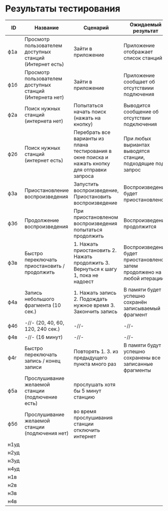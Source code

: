 # Результаты тестирования 
| ID | Название | Сценарий | Ожидаемый результат | Фактический результат | Оценка |
|---|---|---|---|---|---|
| ф1а  | Просмотр пользователем доступных станций (Интернет есть) | Зайти в приложение | Приложение отображает список станций |   |   |  
| ф1б  | Просмотр пользователем доступных станций (Интернета нет)  | Зайти в приложение | Приложение сообщает об отсутствиии подлючения |   |   |  
| ф2а  | Поиск нужных станций (интернета нет)  | Попытаться начать поиск (нажать на кнопку) | Выводится сообщение об отсутствии подключения |   |   |  
| ф2б  | Поиск нужных станций (интернет есть)  | Перебрать все варианты из плана тестирования в окне поиска и нажать кнопку для отправки запроса | При любых выриантах выводятся станции, подходящие под запрос  |   |   |  
| ф3а  | Приостановление воспроизведения  | Запустить воспроизведение, Приостановить воспроизведение | Воспроизведение будет приостановлено  |   |   |  
| ф3б  | Продолжение воспроизведения | При приостановленом воспроизведения попытаться продолжить | Воспроизведение продолжится  |   |   |  
| ф3в  | Быстро переключать приостановить / продолжить | 1. Нажать приостановить   2. Нажать продолжить  3. Вернуться к шагу 1, пока не надоест | Воспроизведение будет приостановлено, затем продолжено на любой итерации |   |   |  
| ф4а  | Запись небольшого фрагмента (10 cек.) | 1. Нажать запись  2. Подождать нужное время  3. Закончить запись  | В памяти будет успешно сохранён записываемый фрагмент  |   |   |  
| ф4б  | -//- (20, 40, 60, 120, 240 сек.)  | -//- | -//- |   |   |  
| ф4в  | -//- (16 минут) | -//-  | -//- |   |   |  
| ф4г  | Быстро переключать запись / конец записи  | Повторять 1. 3. из предыдущего пункта много раз | В памяти будут успешно сохранены все записанные фрагменты |   |   |   
| ф5а  | Прослушивание желаемой станции (подлючение есть) | прослушать хотя бы 5 минут станцию |   |   |   |  
| ф5б  | Прослушивание желаемой станции (подлючения нет) | во время прослушивания станции отключить интернет |   |   |   |  
| н1уд | |   |   |   |  
| н2уд |   |   |   |   |   |  
| н3уд |   |   |   |   |   |  
| н4уд |   |   |   |   |   |  
| н1в |   |   |   |   |   |  
| н2в |   |   |   |   |   |  
| н3в |   |   |   |   |   |  
| н4в |   |   |   |   |   |  

